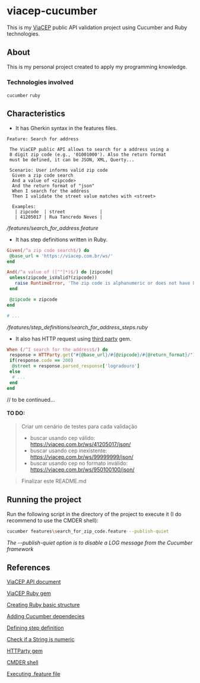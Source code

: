 # viacep-cucumber
This is my [ViaCEP](https://viacep.com.br/) public API validation project using Cucumber and Ruby technologies. 

## About
This is my personal project created to apply my programming knowledge.

### Technologies involved
`cucumber` `ruby`

## Characteristics
 - It has Gherkin syntax in the features files.

```gherkin
Feature: Search for address

 The ViaCEP public API allows to search for a address using a
 8 digit zip code (e.g., '01001000'). Also the return format
 must be defined, it can be JSON, XML, Querty...

 Scenario: User informs valid zip code
  Given a zip code search
  And a value of <zipcode>
  And the return format of "json"
  When I search for the address
  Then I validate the street value matches with <street>

  Examples:
   | zipcode  | street             |
   | 41205017 | Rua Tancredo Neves |
```

*/features/search_for_address.feature*

- It has step definitions written in Ruby.

```ruby
Given(/^a zip code search$/) do
 @base_url = 'https://viacep.com.br/ws/'
end

And(/^a value of ([^"]*)$/) do |zipcode|
 unless(zipcode_isValid?(zipcode))
   raise RuntimeError, 'The zip code is alphanumeric or does not have 8 digits'
 end

 @zipcode = zipcode
end

# ...
```

*/features/step_definitions/search_for_address_steps.ruby*

- It also has HTTP request using [third party](https://github.com/jnunemaker/httparty) gem.

```ruby
When (/^I search for the address$/) do
 response = HTTParty.get("#{@base_url}/#{@zipcode}/#{@return_format}/")
 if(response.code == 200)
  @street = response.parsed_response['logradouro']
 else
  # ...
 end 
end
```

// to be continued...

#### TO DO:
> Criar um cenário de testes para cada validação
> - buscar usando cep válido: https://viacep.com.br/ws/41205017/json/
> - buscar usando cep inexistente: https://viacep.com.br/ws/99999999/json/
> - buscar usando cep no formato inválido: https://viacep.com.br/ws/950100100/json/
 
> Finalizar este README.md

## Running the project
Run the following script in the directory of the project to execute it (I do recommend to use the CMDER shell):

```sh
cucumber features\search_for_zip_code.feature --publish-quiet
```

 *The --publish-quiet option is to disable a LOG message from the Cucumber framework*

## References
[ViaCEP API document](https://viacep.com.br/)

[ViaCEP Ruby gem](https://github.com/marcelobarreto/via_cep)

[Creating Ruby basic structure](https://stackoverflow.com/questions/30358612/how-to-create-a-gemfile)

[Adding Cucumber dependecies](https://cucumber.io/docs/installation/ruby/)

[Defining step definition](https://www.guru99.com/cucumber-basics.html)

[Check if a String is numeric](https://mentalized.net/journal/2011/04/14/ruby-how-to-check-if-a-string-is-numeric/)

[HTTParty gem](https://github.com/jnunemaker/httparty)

[CMDER shell](https://cmder.net/)

[Executing .feature file](https://www.youtube.com/watch?v=YcepXZ2VR0I)
